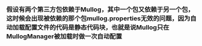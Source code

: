 ### 假设有两个第三方包依赖于Mullog，其中一个包又依赖于另一个包，这时候会出现被依赖的那个包mullog.properties无效的问题，因为自动加载配置文件的代码是静态代码块，也就是说Mullog只在MullogManager被加载时做一次自动配置
